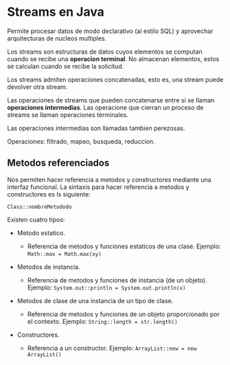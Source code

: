 # Streams en Java

Permite procesar datos de modo declarativo (al estilo SQL) y aprovechar arquitecturas
de nucleos multiples.

Los streams son estructuras de datos cuyos elementos se computan cuando se recibe una
**operacion terminal**. No almacenan elementos, estos se calculan cuando se recibe la
solicitud.

Los streams admiten operaciones concatenadas, esto es, una stream puede devolver otra
stream.

Las operaciones de streams que pueden concatenarse entre si se llaman **operaciones
intermedias**. Las operacione que cierran un proceso de streams se llaman operaciones
terminales.

Las operaciones intermedias son llamadas tambien perezosas.

Operaciones: filtrado, mapeo, busqueda, reduccion.

## Metodos referenciados

Nos permiten hacer referencia a metodos y constructores mediante una interfaz funcional.
La sintaxis para hacer referencia a metodos y constructores es ls siguiente:

`Class::nombreMetododo`

Existen cuatro tipos:

* Metodo estatico.
  * Referencia de metodos y funciones estaticos de una clase.
  Ejemplo: `Math::max = Math.max(xy)`

* Metodos de instancia.
  * Referencia de metodos y funciones de instancia (de un objeto).
  Ejemplo: `System.out::println = System.out.println(x)`

* Metodos de clase de una instancia de un tipo de clase.
  * Referencia de metodos y funciones de un objeto proporcionado por el contexto.
  Ejemplo: `String::length = str.length()`

* Constructores.
  * Referencia a un constructor.
  Ejemplo: `ArrayList::new = new ArrayList()`
